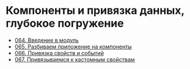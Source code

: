 # Компоненты и привязка данных, глубокое погружение

- [064. Введение в модуль](./064.%20Module%20Introduction)
- [065. Разбиваем приложение на компоненты](./065.%20Splitting%20Apps%20into%20Components)
- [066. Привязка свойств и событий](./066.%20Property%20&%20Event%20Binding%20Overview)
- [067. Привязываемся к кастомным свойствам](./067.%20Binding%20to%20Custom%20Properties)
